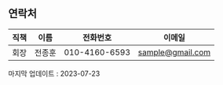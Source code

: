 <div class='max-w px-6 py-3 bg-white border border-gray-200 rounded-lg shadow' style='padding-top:1px'>

## 연락처


| 직책  | 이름  | 전화번호 | 이메일  |
| --- | --- | ---- | --- |
| 회장  | 전종훈 | 0<span></span>1<span></span>0-4<span></span>1<span></span>6<span></span>0-6<span></span>5<span></span>9<span></span>3 | sample@gmail.com |

마지막 업데이트 : 2023-07-23

</div>